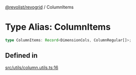 [@revolist/revogrid](README.md) / ColumnItems

# Type Alias: ColumnItems

```ts
type ColumnItems: Record<DimensionCols, ColumnRegular[]>;
```

## Defined in

[src/utils/column.utils.ts:16](https://github.com/revolist/revogrid/blob/7d79cd09d43b75b81712fd40eaf892d3b6da4928/src/utils/column.utils.ts#L16)
